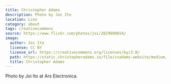 ```yaml
---
title: Christopher Adams
description: Photo by Joi Ito
location: Linz
category: about
tags: creativecommons
source: https://www.flickr.com/photos/joi/2829609654/
image:
  author: Joi Ito
  license: CC BY
  license_url: https://creativecommons.org/licenses/by/2.0/
  path: https://static.christopheradams.io/file/cxadams-website/medium/flickr/3094/2829609654_800aede242_k.jpg
  title: Christopher Adams
---
```


Photo by Joi Ito at Ars Electronica.
